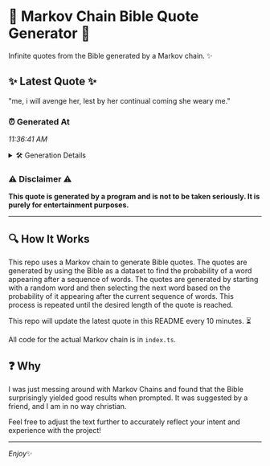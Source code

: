 # 📖 Markov Chain Bible Quote Generator 📖

Infinite quotes from the Bible generated by a Markov chain. ✨

## ✨ Latest Quote ✨
"me, i will avenge her, lest by her continual coming she weary me."

### ⏰ Generated At
*11:36:41 AM*

<details>
    <summary>🛠️ Generation Details</summary>
    <p>
        <strong>🌱 Seed:</strong> me,<br>
        <strong>🔄 Iterations:</strong> 12<br>
        <strong>📜 Context History:</strong><br>[ me, ]: i<br>[ me,, i ]: will<br>[ me,, i, will ]: avenge<br>[ me,, i, will, avenge ]: her,<br>[ me,, i, will, avenge, her, ]: lest<br>[ me,, i, will, avenge, her,, lest ]: by<br>[ i, will, avenge, her,, lest, by ]: her<br>[ will, avenge, her,, lest, by, her ]: continual<br>[ avenge, her,, lest, by, her, continual ]: coming<br>[ her,, lest, by, her, continual, coming ]: she<br>[ lest, by, her, continual, coming, she ]: weary<br>[ by, her, continual, coming, she, weary ]: me.<br>
    </p>
</details>

### ⚠️ Disclaimer ⚠️
**This quote is generated by a program and is not to be taken seriously. It is purely for entertainment purposes.**

---

## 🔍 How It Works

This repo uses a Markov chain to generate Bible quotes. The quotes are generated by using the Bible as a dataset to find the probability of a word appearing after a sequence of words. The quotes are generated by starting with a random word and then selecting the next word based on the probability of it appearing after the current sequence of words. This process is repeated until the desired length of the quote is reached.

This repo will update the latest quote in this README every 10 minutes. ⏳

All code for the actual Markov chain is in `index.ts`.

## ❓ Why

I was just messing around with Markov Chains and found that the Bible surprisingly yielded good results when prompted. 
It was suggested by a friend, and I am in no way christian.

Feel free to adjust the text further to accurately reflect your intent and experience with the project!

---

*Enjoy*✨

